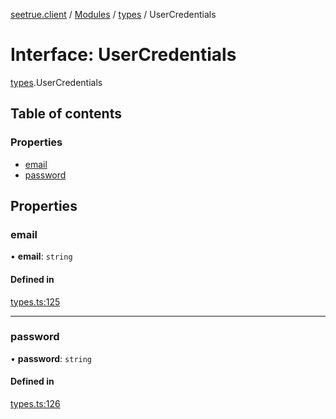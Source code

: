[seetrue.client](../README.md) / [Modules](../modules.md) / [types](../modules/types.md) / UserCredentials

# Interface: UserCredentials

[types](../modules/types.md).UserCredentials

## Table of contents

### Properties

- [email](types.UserCredentials.md#email)
- [password](types.UserCredentials.md#password)

## Properties

### email

• **email**: `string`

#### Defined in

[types.ts:125](https://github.com/TheOnlyBeardedBeast/SeeTrue/blob/3dbc6e2/SeeTrue.Client/src/types.ts#L125)

___

### password

• **password**: `string`

#### Defined in

[types.ts:126](https://github.com/TheOnlyBeardedBeast/SeeTrue/blob/3dbc6e2/SeeTrue.Client/src/types.ts#L126)
